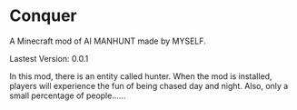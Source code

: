 # Conquer
A Minecraft mod of AI MANHUNT made by MYSELF.

Lastest Version: 0.0.1

In this mod, there is an entity called hunter. When the mod is installed, players will experience the fun of being chased day and night.
Also, only a small percentage of people......
